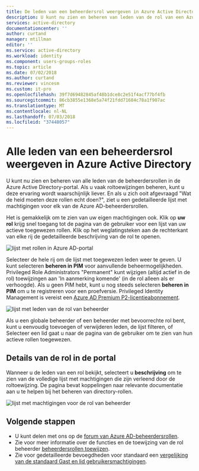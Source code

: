 ```yaml
---
title: De leden van een beheerdersrol weergeven in Azure Active Directory | Microsoft Docs
description: U kunt nu zien en beheren van leden van de rol van een Azure AD-beheerder in de portal. Voor diegenen die vaak roltoewijzingen beheren.
services: active-directory
documentationcenter: ''
author: curtand
manager: mtillman
editor: ''
ms.service: active-directory
ms.workload: identity
ms.component: users-groups-roles
ms.topic: article
ms.date: 07/02/2018
ms.author: curtand
ms.reviewer: vincesm
ms.custom: it-pro
ms.openlocfilehash: 39f7d69482845af48b1dce8c2e51f4acf77bf4fb
ms.sourcegitcommit: 86cb3855e1368e5a74f21fdd71684c78a1f907ac
ms.translationtype: MT
ms.contentlocale: nl-NL
ms.lasthandoff: 07/03/2018
ms.locfileid: "37448057"
---
```

# <a name="view-all-members-of-an-administrator-role-in-azure-active-directory"></a>Alle leden van een beheerdersrol weergeven in Azure Active Directory

U kunt nu zien en beheren van alle leden van de beheerdersrollen in de Azure Active Directory-portal. Als u vaak roltoewijzingen beheren, kunt u deze ervaring wordt waarschijnlijk liever. En als u zich ooit afgevraagd "Wat de heid moeten deze rollen echt doen?", ziet u een gedetailleerde lijst met machtigingen voor elk van de Azure AD-beheerdersrollen.

Het is gemakkelijk om te zien van uw eigen machtigingen ook. Klik op **uw rol** krijg snel toegang tot de pagina van de gebruiker voor een lijst van uw actieve toegewezen rollen. Klik op het weglatingsteken aan de rechterkant van elke rij de gedetailleerde beschrijving van de rol te openen.

![lijst met rollen in Azure AD-portal](./media/directory-manage-roles-portal/role-list.png)

Selecteer de hele rij om de lijst met toegewezen leden weer te geven. U kunt selecteren **beheren in PIM** voor aanvullende beheermogelijkheden. Privileged Role Administrators "Permanent" kunt wijzigen (altijd actief in de rol) toewijzingen aan 'In aanmerking komende' (in de rol alleen als er verhoogde). Als u geen PIM hebt, kunt u nog steeds selecteren **beheren in PIM** om u te registreren voor een proefversie. Privileged Identity Management is vereist een [Azure AD Premium P2-licentieabonnement](./privileged-identity-management/subscription-requirements.md).

![lijst met leden van de rol van beheerder](./media/directory-manage-roles-portal/member-list.png)

Als u een globale beheerder of een beheerder met bevoorrechte rol bent, kunt u eenvoudig toevoegen of verwijderen leden, de lijst filteren, of Selecteer een lid gaat u naar de pagina van de gebruiker om te zien van hun actieve rollen toegewezen. 

## <a name="role-details-in-the-portal"></a>Details van de rol in de portal

Wanneer u de leden van een rol bekijkt, selecteert u **beschrijving** om te zien van de volledige lijst met machtigingen die zijn verleend door de roltoewijzing. De pagina bevat koppelingen naar relevante documentatie aan u te helpen bij het beheren van directory-rollen.

![lijst met machtigingen voor de rol van beheerder](./media/directory-manage-roles-portal/role-description.png)


## <a name="next-steps"></a>Volgende stappen

* U kunt delen met ons op de [forum van Azure AD-beheerdersrollen](https://feedback.azure.com/forums/169401-azure-active-directory?category_id=166032).
* Zie voor meer informatie over de functies en de toewijzing van de rol beheerder [beheerdersrollen toewijzen](users-groups-roles/directory-assign-admin-roles.md).
* Zie voor gedetailleerde bevoegdheden voor standaard een [vergelijking van de standaard Gast en lid gebruikersmachtigingen](./fundamentals/users-default-permissions.md).
